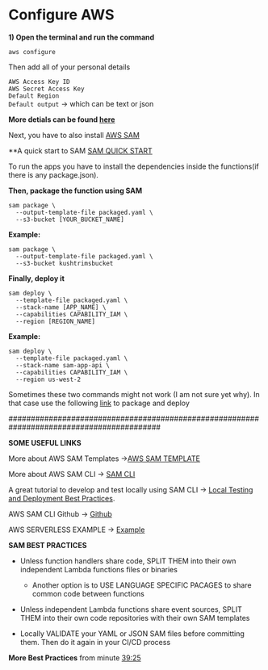 # Configure AWS

**1) Open the terminal and run the command** <br />

`aws configure`

<p>Then add all of your personal details</p>

  `AWS Access Key ID` <br />
  `AWS Secret Access Key`<br />
  `Default Region`<br />
  `Default output` -> which can be text or json<br />
  
**More detials can be found [here](https://docs.aws.amazon.com/cli/latest/userguide/cli-chap-configure.html)**

Next, you have to also install [AWS SAM](https://docs.aws.amazon.com/serverless-application-model/latest/developerguide/serverless-sam-cli-install.html)

**A quick start to SAM
[SAM QUICK START](https://docs.aws.amazon.com/serverless-application-model/latest/developerguide/serverless-quick-start.html)

To run the apps you have to install the dependencies inside the functions(if there is any package.json).

**Then, package the function using SAM**

`sam package \`<br />
`  --output-template-file packaged.yaml \`<br />
`  --s3-bucket [YOUR_BUCKET_NAME]`<br />

**Example:**

`sam package \`<br />
`  --output-template-file packaged.yaml \`<br />
`  --s3-bucket kushtrimsbucket`<br />

**Finally, deploy it**

`sam deploy \`<br />
`  --template-file packaged.yaml \`<br />
`  --stack-name [APP_NAME] \` <br />
`  --capabilities CAPABILITY_IAM \`<br />
`  --region [REGION_NAME]`<br />


**Example:**

`sam deploy \`<br />
`  --template-file packaged.yaml \`<br />
`  --stack-name sam-app-api \` <br />
`  --capabilities CAPABILITY_IAM \`<br />
`  --region us-west-2`<br />


Sometimes these two commands might not work (I am not sure yet why). In that case use the following [link](https://docs.aws.amazon.com/serverless-application-model/latest/developerguide/serverless-deploying.html) to package and deploy

##########################################################################################


**SOME USEFUL LINKS**

More about AWS SAM Templates ->[AWS SAM TEMPLATE](https://docs.aws.amazon.com/serverless-application-model/latest/developerguide/serverless-sam-template-basics.html)

More about AWS SAM CLI -> [SAM CLI](https://docs.aws.amazon.com/serverless-application-model/latest/developerguide/serverless-sam-reference.html#serverless-sam-cli)

A great tutorial to develop and test locally using SAM CLI -> [Local Testing and Deployment Best Practices](https://www.youtube.com/watch?v=QRSc1dL-I4U).

AWS SAM CLI Github -> [Github](https://github.com/awslabs/aws-sam-cli)

AWS SERVERLESS EXAMPLE -> [Example](https://github.com/aws-samples/aws-serverless-samfarm)

**SAM BEST PRACTICES**

* Unless function handlers share code, SPLIT THEM into their own independent Lambda functions files or binaries
  * Another option is to USE LANGUAGE SPECIFIC PACAGES to share common code between functions

* Unless independent Lambda functions share event sources, SPLIT THEM into their own code repositories with their own SAM templates

* Locally VALIDATE your YAML or JSON SAM files before committing them. Then do it again in your CI/CD process

**More Best Practices** from minute [39:25](https://www.youtube.com/watch?v=QRSc1dL-I4U)
